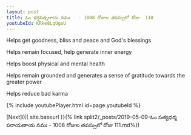```yaml
---
layout: post
title: ఓం భక్తవత్సలాయ నమః   - 1008 రోజుల తపస్సులో రోజు  110
youtubeId: KRke8LqUgoU
---
```

 
 
Helps get goodness, bliss and peace and God's blessings
 
Helps remain focused, help generate inner energy 
 
Helps boost physical and mental health 
 
Helps remain grounded and generates a sense of gratitude towards the greater power 
 
Helps reduce bad karma
 
 
 
 


{% include youtubePlayer.html id=page.youtubeId %}
 
[Next]({{ site.baseurl }}{% link  split2/_posts/2019-05-09-ఓం సత్యధర్మ పరాయణాయ నమః   - 1008 రోజుల తపస్సులో రోజు  111.md%})
 
